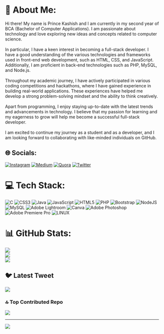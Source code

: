 # 💫 About Me:
Hi there! My name is Prince Kashish and I am currently in my second year of BCA (Bachelor of Computer Applications). I am passionate about technology and love exploring new ideas and concepts related to computer science.<br><br>In particular, I have a keen interest in becoming a full-stack developer. I have a good understanding of the various technologies and frameworks used in front-end web development, such as HTML, CSS, and JavaScript. Additionally, I am proficient in back-end technologies such as PHP, MySQL, and Node.js.<br><br>Throughout my academic journey, I have actively participated in various coding competitions and hackathons, where I have gained experience in building real-world applications. These experiences have helped me develop a strong problem-solving mindset and the ability to think creatively.<br><br>Apart from programming, I enjoy staying up-to-date with the latest trends and advancements in technology. I believe that my passion for learning and my eagerness to grow will help me become a successful full-stack developer.<br><br>I am excited to continue my journey as a student and as a developer, and I am looking forward to collaborating with like-minded individuals on GitHub.


## 🌐 Socials:
[![Instagram](https://img.shields.io/badge/Instagram-%23E4405F.svg?logo=Instagram&logoColor=white)](https://instagram.com/@prince_kashish_) [![Medium](https://img.shields.io/badge/Medium-12100E?logo=medium&logoColor=white)](https://medium.com/@@princekashish) [![Quora](https://img.shields.io/badge/Quora-%23B92B27.svg?logo=Quora&logoColor=white)](https://quora.com/profile/Prince-4214) [![Twitter](https://img.shields.io/badge/Twitter-%231DA1F2.svg?logo=Twitter&logoColor=white)](https://twitter.com/Prince_kashish) 

# 💻 Tech Stack:
![C](https://img.shields.io/badge/c-%2300599C.svg?style=for-the-badge&logo=c&logoColor=white) ![CSS3](https://img.shields.io/badge/css3-%231572B6.svg?style=for-the-badge&logo=css3&logoColor=white) ![Java](https://img.shields.io/badge/java-%23ED8B00.svg?style=for-the-badge&logo=java&logoColor=white) ![JavaScript](https://img.shields.io/badge/javascript-%23323330.svg?style=for-the-badge&logo=javascript&logoColor=%23F7DF1E) ![HTML5](https://img.shields.io/badge/html5-%23E34F26.svg?style=for-the-badge&logo=html5&logoColor=white) ![PHP](https://img.shields.io/badge/php-%23777BB4.svg?style=for-the-badge&logo=php&logoColor=white) ![Bootstrap](https://img.shields.io/badge/bootstrap-%23563D7C.svg?style=for-the-badge&logo=bootstrap&logoColor=white) ![NodeJS](https://img.shields.io/badge/node.js-6DA55F?style=for-the-badge&logo=node.js&logoColor=white) ![MySQL](https://img.shields.io/badge/mysql-%2300f.svg?style=for-the-badge&logo=mysql&logoColor=white) ![Adobe Lightroom](https://img.shields.io/badge/Adobe%20Lightroom-31A8FF.svg?style=for-the-badge&logo=Adobe%20Lightroom&logoColor=white) ![Canva](https://img.shields.io/badge/Canva-%2300C4CC.svg?style=for-the-badge&logo=Canva&logoColor=white) ![Adobe Photoshop](https://img.shields.io/badge/adobephotoshop-%2331A8FF.svg?style=for-the-badge&logo=adobephotoshop&logoColor=white) ![Adobe Premiere Pro](https://img.shields.io/badge/Adobe%20Premiere%20Pro-9999FF.svg?style=for-the-badge&logo=Adobe%20Premiere%20Pro&logoColor=white) ![LINUX](https://img.shields.io/badge/Linux-FCC624?style=for-the-badge&logo=linux&logoColor=black)
# 📊 GitHub Stats:
![](https://github-readme-stats.vercel.app/api?username=PrinceKashish&theme=midnight-purple&hide_border=false&include_all_commits=false&count_private=false)<br/>
![](https://github-readme-streak-stats.herokuapp.com/?user=PrinceKashish&theme=midnight-purple&hide_border=false)<br/>
![](https://github-readme-stats.vercel.app/api/top-langs/?username=PrinceKashish&theme=midnight-purple&hide_border=false&include_all_commits=false&count_private=false&layout=compact)

## 🐦 Latest Tweet
[![](https://gtce.itsvg.in/api?username=Prince_kashish)](https://github.com/VishwaGauravIn/github-twitter-card-embed)

### 🔝 Top Contributed Repo
![](https://github-contributor-stats.vercel.app/api?username=PrinceKashish&limit=5&theme=onedark&combine_all_yearly_contributions=true)

---
[![](https://visitcount.itsvg.in/api?id=PrinceKashish&icon=0&color=0)](https://visitcount.itsvg.in)

<!-- Proudly created with GPRM ( https://gprm.itsvg.in ) -->
